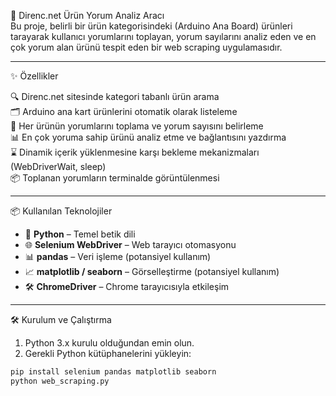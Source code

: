🛒 Direnc.net Ürün Yorum Analiz Aracı  
Bu proje, belirli bir ürün kategorisindeki (Arduino Ana Board) ürünleri tarayarak kullanıcı yorumlarını toplayan, yorum sayılarını analiz eden ve en çok yorum alan ürünü tespit eden bir web scraping uygulamasıdır.

---

✨ Özellikler

🔍 Direnc.net sitesinde kategori tabanlı ürün arama  
🗂️ Arduino ana kart ürünlerini otomatik olarak listeleme  
📝 Her ürünün yorumlarını toplama ve yorum sayısını belirleme  
📊 En çok yoruma sahip ürünü analiz etme ve bağlantısını yazdırma  
⌛ Dinamik içerik yüklenmesine karşı bekleme mekanizmaları (WebDriverWait, sleep)  
📦 Toplanan yorumların terminalde görüntülenmesi

---

📦 Kullanılan Teknolojiler

- 🐍 **Python** – Temel betik dili  
- 🌐 **Selenium WebDriver** – Web tarayıcı otomasyonu  
- 📊 **pandas** – Veri işleme (potansiyel kullanım)  
- 📈 **matplotlib / seaborn** – Görselleştirme (potansiyel kullanım)  
- 🛠️ **ChromeDriver** – Chrome tarayıcısıyla etkileşim  

---

🛠️ Kurulum ve Çalıştırma

1. Python 3.x kurulu olduğundan emin olun.  
2. Gerekli Python kütüphanelerini yükleyin:

```bash
pip install selenium pandas matplotlib seaborn
python web_scraping.py
